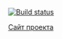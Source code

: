 [![Build status](https://ci.appveyor.com/api/projects/status/lsisf9mmfr3sg3ac?svg=true)](https://ci.appveyor.com/project/sku11busters/dnd)

[Сайт проекта](https://sku11busters.github.io/dnd/)
